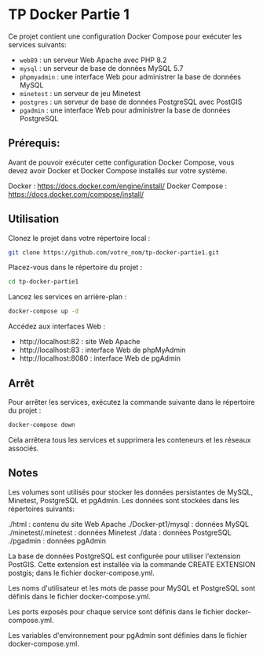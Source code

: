 # TP Docker Partie 1

Ce projet contient une configuration Docker Compose pour exécuter les services suivants:

- `web89` : un serveur Web Apache avec PHP 8.2
- `mysql` : un serveur de base de données MySQL 5.7
- `phpmyadmin` : une interface Web pour administrer la base de données MySQL
- `minetest` : un serveur de jeu Minetest
- `postgres` : un serveur de base de données PostgreSQL avec PostGIS
- `pgadmin` : une interface Web pour administrer la base de données PostgreSQL

## Prérequis:

Avant de pouvoir exécuter cette configuration Docker Compose, vous devez avoir Docker et Docker Compose installés sur votre système.

Docker : https://docs.docker.com/engine/install/
Docker Compose : https://docs.docker.com/compose/install/

## Utilisation

Clonez le projet dans votre répertoire local :

```bash
git clone https://github.com/votre_nom/tp-docker-partie1.git
```

Placez-vous dans le répertoire du projet :

```bash
cd tp-docker-partie1
```

Lancez les services en arrière-plan :

```bash
docker-compose up -d
```

Accédez aux interfaces Web :
- http://localhost:82 : site Web Apache
- http://localhost:83 : interface Web de phpMyAdmin
- http://localhost:8080 : interface Web de pgAdmin

## Arrêt

Pour arrêter les services, exécutez la commande suivante dans le répertoire du projet :

```bash 
docker-compose down
```

Cela arrêtera tous les services et supprimera les conteneurs et les réseaux associés.

## Notes

Les volumes sont utilisés pour stocker les données persistantes de MySQL, Minetest, PostgreSQL et pgAdmin. Les données sont stockées dans les répertoires suivants:

./html : contenu du site Web Apache
./Docker-pt1/mysql : données MySQL
./minetest/.minetest : données Minetest
./data : données PostgreSQL
./pgadmin : données pgAdmin

La base de données PostgreSQL est configurée pour utiliser l'extension PostGIS. Cette extension est installée via la commande CREATE EXTENSION postgis; dans le fichier docker-compose.yml.

Les noms d'utilisateur et les mots de passe pour MySQL et PostgreSQL sont définis dans le fichier docker-compose.yml.

Les ports exposés pour chaque service sont définis dans le fichier docker-compose.yml.

Les variables d'environnement pour pgAdmin sont définies dans le fichier docker-compose.yml.
